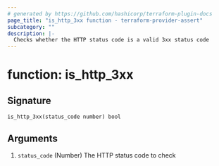 ```yaml
---
# generated by https://github.com/hashicorp/terraform-plugin-docs
page_title: "is_http_3xx function - terraform-provider-assert"
subcategory: ""
description: |-
  Checks whether the HTTP status code is a valid 3xx status code
---
```


# function: is_http_3xx





## Signature

<!-- signature generated by tfplugindocs -->
```text
is_http_3xx(status_code number) bool
```

## Arguments

<!-- arguments generated by tfplugindocs -->
1. `status_code` (Number) The HTTP status code to check


